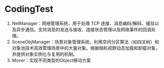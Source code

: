 # CodingTest
1. NetManager：网络管理系统，用于处理 TCP 连接、消息编码/解码、缓存以及异步通信。支持消息的发送与接收、连接状态管理以及网络事件的回调处理。  
2. SceneObjManager：场景对象管理系统，利用空间分区算法（如四叉树）和对象池技术高效管理场景中的大量对象。根据相机视野动态加载和卸载对象，并提供对象实例化与复用的机制。
3. Mover：实现不同类型的Object移动方案
